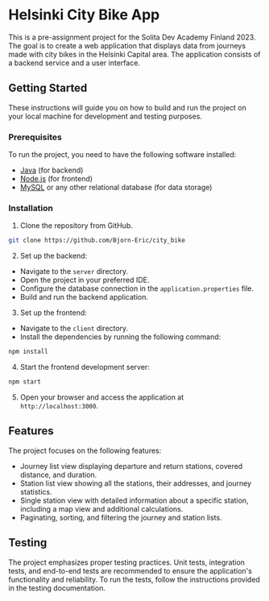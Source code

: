 # Helsinki City Bike App

This is a pre-assignment project for the Solita Dev Academy Finland 2023. The goal is to create a web application that displays data from journeys made with city bikes in the Helsinki Capital area. The application consists of a backend service and a user interface.

## Getting Started

These instructions will guide you on how to build and run the project on your local machine for development and testing purposes.

### Prerequisites

To run the project, you need to have the following software installed:

- [Java](https://www.java.com/en/) (for backend)
- [Node.js](https://nodejs.org/) (for frontend)
- [MySQL](https://www.mysql.com/) or any other relational database (for data storage)

### Installation

1. Clone the repository from GitHub.

```bash
git clone https://github.com/Bjorn-Eric/city_bike
```

2. Set up the backend:

- Navigate to the `server` directory.
- Open the project in your preferred IDE.
- Configure the database connection in the `application.properties` file.
- Build and run the backend application.

3. Set up the frontend:

- Navigate to the `client` directory.
- Install the dependencies by running the following command:

```bash
npm install
```

4. Start the frontend development server:

```bash
npm start
```

5. Open your browser and access the application at `http://localhost:3000`.

## Features

The project focuses on the following features:

- Journey list view displaying departure and return stations, covered distance, and duration.
- Station list view showing all the stations, their addresses, and journey statistics.
- Single station view with detailed information about a specific station, including a map view and additional calculations.
- Paginating, sorting, and filtering the journey and station lists.

## Testing

The project emphasizes proper testing practices. Unit tests, integration tests, and end-to-end tests are recommended to ensure the application's functionality and reliability. To run the tests, follow the instructions provided in the testing documentation.